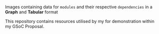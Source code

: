 Images containing data for `modules` and their respective `dependencies` in a **Graph** and **Tabular** format

This repository contains resources utilised by my for demonstration within my GSoC Proposal.
